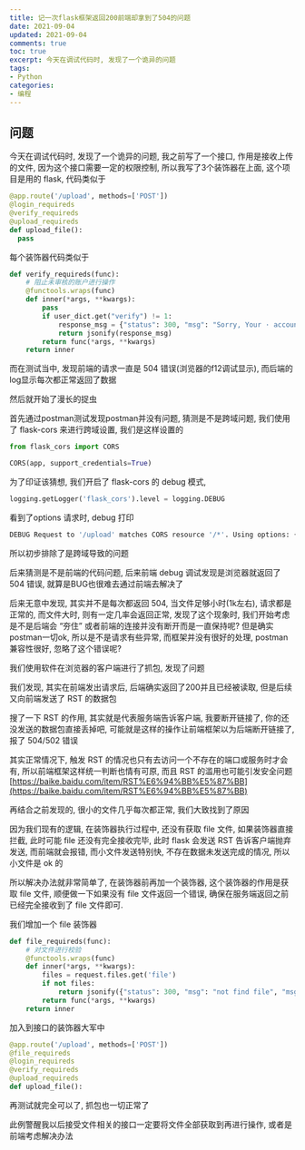 ```yaml
---
title: 记一次flask框架返回200前端却拿到了504的问题
date: 2021-09-04            
updated: 2021-09-04         
comments: true              
toc: true                   
excerpt: 今天在调试代码时, 发现了一个诡异的问题
tags:                       
- Python
categories:                 
- 编程
---
```


## 问题

今天在调试代码时, 发现了一个诡异的问题, 我之前写了一个接口, 作用是接收上传的文件, 因为这个接口需要一定的权限控制, 所以我写了3个装饰器在上面, 这个项目是用的 flask, 代码类似于 

```python
@app.route('/upload', methods=['POST'])
@login_requireds
@verify_requireds
@upload_requireds
def upload_file():
  pass
```

每个装饰器代码类似于

```python
def verify_requireds(func):
    # 阻止未审核的账户进行操作
    @functools.wraps(func)
    def inner(*args, **kwargs):
        pass
        if user_dict.get("verify") != 1:
            response_msg = {"status": 300, "msg": "Sorry, Your · account is not audited", "msg_zh": "该账户未审核"}
            return jsonify(response_msg)
        return func(*args, **kwargs)
    return inner

```

而在测试当中, 发现前端的请求一直是 504 错误(浏览器的f12调试显示), 而后端的log显示每次都正常返回了数据

然后就开始了漫长的捉虫

首先通过postman测试发现postman并没有问题, 猜测是不是跨域问题, 我们使用了 flask-cors 来进行跨域设置, 我们是这样设置的

```python
from flask_cors import CORS

CORS(app, support_credentials=True)
```

为了印证该猜想, 我们开启了 flask-cors 的 debug 模式, 

```python
logging.getLogger('flask_cors').level = logging.DEBUG
```

看到了options 请求时, debug 打印

```python
DEBUG Request to '/upload' matches CORS resource '/*'. Using options: {'origins': ['.*'], 'methods': 'DELETE, GET, HEAD, OPTIONS, PATCH, POST, PUT', 'allow_headers': ['.*'], 'expose_headers': None, 'supports_credentials': False, 'max_age': None, 'send_wildcard': False, 'automatic_options': True, 'vary_header': True, 'resources': '/*', 'intercept_exceptions': True, 'always_send': True, 'support_credentials': True}
```

所以初步排除了是跨域导致的问题

后来猜测是不是前端的代码问题, 后来前端 debug 调试发现是浏览器就返回了 504 错误, 就算是BUG也很难去通过前端去解决了

后来无意中发现, 其实并不是每次都返回 504, 当文件足够小时(1k左右), 请求都是正常的, 而文件大时, 则有一定几率会返回正常, 发现了这个现象时, 我们开始考虑是不是后端会 “夯住” 或者前端的连接并没有断开而是一直保持呢? 但是确实postman一切ok, 所以是不是请求有些异常, 而框架并没有很好的处理, postman兼容性很好, 忽略了这个错误呢?

我们使用软件在浏览器的客户端进行了抓包, 发现了问题

我们发现, 其实在前端发出请求后, 后端确实返回了200并且已经被读取, 但是后续又向前端发送了 RST 的数据包

搜了一下 RST 的作用, 其实就是代表服务端告诉客户端, 我要断开链接了, 你的还没发送的数据包直接丢掉吧, 可能就是这样的操作让前端框架以为后端断开链接了, 报了 504/502 错误

其实正常情况下, 触发 RST 的情况也只有去访问一个不存在的端口或服务时才会有, 所以前端框架这样统一判断也情有可原, 而且 RST 的滥用也可能引发安全问题 [https://baike.baidu.com/item/RST%E6%94%BB%E5%87%BB](https://baike.baidu.com/item/RST%E6%94%BB%E5%87%BB)

再结合之前发现的, 很小的文件几乎每次都正常, 我们大致找到了原因

因为我们现有的逻辑, 在装饰器执行过程中, 还没有获取 file 文件, 如果装饰器直接拦截, 此时可能 file 还没有完全接收完毕, 此时 flask 会发送 RST 告诉客户端抛弃发送, 而前端就会报错, 而小文件发送特别快, 不存在数据未发送完成的情况, 所以小文件是 ok 的

所以解决办法就非常简单了, 在装饰器前再加一个装饰器, 这个装饰器的作用是获取 file 文件, 顺便做一下如果没有 file 文件返回一个错误, 确保在服务端返回之前已经完全接收到了 file 文件即可.

我们增加一个 file 装饰器

``` python
def file_requireds(func):
    # 对文件进行校验
    @functools.wraps(func)
    def inner(*args, **kwargs):
        files = request.files.get('file')
        if not files:
            return jsonify({"status": 300, "msg": "not find file", "msg_zh": "没有文件"})
        return func(*args, **kwargs)
    return inner
```

加入到接口的装饰器大军中

``` python
@app.route('/upload', methods=['POST'])
@file_requireds
@login_requireds
@verify_requireds
@upload_requireds
def upload_file():
```

再测试就完全可以了, 抓包也一切正常了

此例警醒我以后接受文件相关的接口一定要将文件全部获取到再进行操作, 或者是前端考虑解决办法

